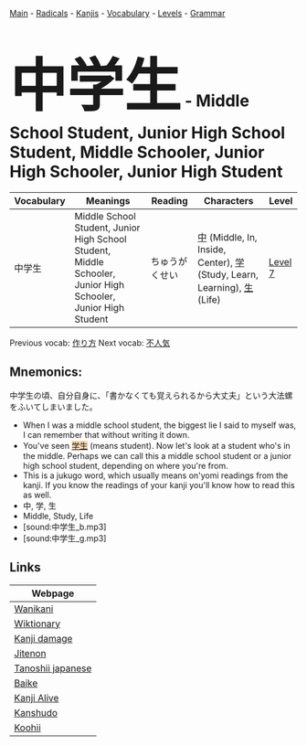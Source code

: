 <style> bigfont {font-size: 100px}</style>
[Main](../README.md) -
[Radicals](../radicals.md) -
[Kanjis](../kanjis.md) -
[Vocabulary](../vocabulary.md) -
[Levels](../levels.md) -
[Grammar](../grammar.md)
# <bigfont> 中学生</bigfont> - Middle School Student, Junior High School Student, Middle Schooler, Junior High Schooler, Junior High Student 

| Vocabulary | Meanings | Reading | Characters | Level |
| --- | --- | --- | --- | --- |
| 中学生 | Middle School Student, Junior High School Student, Middle Schooler, Junior High Schooler, Junior High Student | ちゅうがくせい |  [中](../kanjis/中.md) (Middle, In, Inside, Center), [学](../kanjis/学.md) (Study, Learn, Learning), [生](../kanjis/生.md) (Life) | [Level 7](../levels/wk_level7.md) |

Previous vocab: [作り方](作り方.md) Next vocab: [不人気](不人気.md) 

## Mnemonics:
中学生の頃、自分自身に、「書かなくても覚えられるから大丈夫」という大法螺をふいてしまいました。
* When I was a middle school student, the biggest lie I said to myself was, I can remember that without writing it down.
* You've seen <span style="background-color:#fed8b1"> [学生](https://jisho.org/search/学生)</span> (means student). Now let's look at a student who's in the middle. Perhaps we can call this a middle school student or a junior high school student, depending on where you're from.
* This is a jukugo word, which usually means on'yomi readings from the kanji. If you know the readings of your kanji you'll know how to read this as well.
* 中, 学, 生
* Middle, Study, Life
* [sound:中学生_b.mp3]
* [sound:中学生_g.mp3]


## Links 

| Webpage |
| --- |
| [Wanikani          ](https://www.wanikani.com/kanji/中学生) |
| [Wiktionary        ](https://en.wiktionary.org/wiki/中学生) |
| [Kanji damage      ](http://www.kanjidamage.com/kanji/search?utf8=✓&q=中学生) |
| [Jitenon           ](https://jitenon.com/kanji/中学生) |
| [Tanoshii japanese ](https://www.tanoshiijapanese.com/dictionary/kanji.cfm?k=中学生) |
| [Baike             ](https://baike.baidu.com/item/中学生) |
| [Kanji Alive       ](https://app.kanjialive.com/中学生) |
| [Kanshudo          ](https://www.kanshudo.com/searchmn?q=中学生) |
| [Koohii            ](https://kanji.koohii.com/study/kanji/中学生) |
